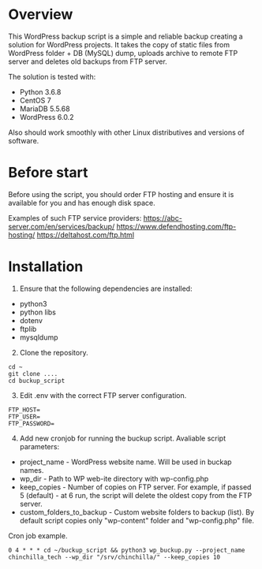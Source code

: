 # Overview

This WordPress backup script is a simple and reliable backup creating a solution for WordPress projects. It takes the copy of static files from WordPress folder + DB (MySQL) dump, uploads archive to remote FTP server and deletes old backups from FTP server.

The solution is tested with:
  * Python 3.6.8
  * CentOS 7
  * MariaDB 5.5.68
  * WordPress 6.0.2

Also should work smoothly with other Linux distributives and versions of software.

# Before start
Before using the script, you should order FTP hosting and ensure it is available for you and has enough disk space.

Examples of such FTP service providers:
https://abc-server.com/en/services/backup/
https://www.defendhosting.com/ftp-hosting/
https://deltahost.com/ftp.html

# Installation
1. Ensure that the following dependencies are installed:
  * python3
  * python libs
   * dotenv
   * ftplib
  * mysqldump

2. Clone the repository.
```
cd ~
git clone ....
cd buckup_script
```

3. Edit .env with the correct FTP server configuration.
```
FTP_HOST=
FTP_USER=
FTP_PASSWORD=
```

4. Add new cronjob for running the buckup script.
Avaliable script parameters:
  * project_name - WordPress website name. Will be used in buckap names.
  * wp_dir - Path to WP web-ite directory with wp-config.php
  * keep_copies - Number of copies on FTP server. For example, if passed 5 (default) - at 6 run, the script will delete the oldest copy from the FTP server.
  * custom_folders_to_backup -  Custom website folders to backup (list). By default script copies only "wp-content" folder and "wp-config.php" file.

Cron job example.
```
0 4 * * * cd ~/buckup_script && python3 wp_buckup.py --project_name chinchilla_tech --wp_dir "/srv/chinchilla/" --keep_copies 10
```

